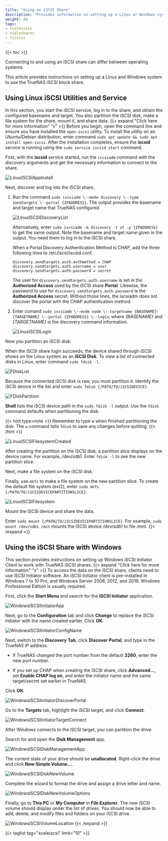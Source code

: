 ```yaml
---
title: "Using an iSCSI Share"
description: "Provides information on setting up a Linux or Windows system to use a TrueNAS-configured iSCSI block share."
weight: 40
tags:
- scaleiscsi
- scaleshares
- tciscsi
---
```


{{< toc >}}

Connecting to and using an iSCSI share can differ between operating systems.

This article provides instructions on setting up a Linux and Windows system to use the TrueNAS iSCSI block share.

## Using Linux iSCSI Utilities and Service
In this section, you start the iSCSI service, log in to the share, and obtain the configured basename and target. You also partition the iSCSI disk, make a file system for the share, mount it, and share data.
{{< expand "Click here for more information" "v" >}}
Before you begin, open the command line and ensure you have installed the `open-iscsi` utility.
To install the utility on an Ubuntu/Debian distribution, enter command `sudo apt update && sudo apt install open-iscsi`.
After the installation completes, ensure the **iscsid** service is running using the `sudo service iscsid start` command.

First, with the **iscsid** service started, run the `iscsiadm` command with the discovery arguments and get the necessary information to connect to the share.

![LinuxISCSIAppInstall](/images/CORE/LinuxISCSIAppInstall.png "Linux ISCSI App Install")

Next, discover and log into the iSCSI share. 

1. Run the command `sudo iscsiadm \--mode discovery \--type sendtargets \--portal {IPADDRESS}`.
   The output provides the basename and target name that TrueNAS configured.

   ![LinuxISCSIDiscoveryList](/images/CORE/LinuxISCSIDiscoveryList.png "Linux ISCSI Discovery List")

   Alternatively, enter `sudo iscsiadm -m discovery -t st -p {IPADDRESS}` to get the same output.
   Note the basename and target name given in the output. You need them to log in to the iSCSI share.

   When a Portal Discovery Authentication Method is CHAP, add the three following lines to /etc/iscsi/iscsid.conf.

   ```
   discovery.sendtargets.auth.authmethod = CHAP
   discovery.sendtargets.auth.username = user
   discovery.sendtargets.auth.password = secret
   ```

   The user for `discovery.sendtargets.auth.username` is set in the **Authorized Access** used by the iSCSI share **Portal**. 
   Likewise, the password to use for `discovery.sendtargets.auth.password` is the **Authorized Access** secret.
   Without those lines, the iscsiadm does not discover the portal with the CHAP authentication method.

2. Enter comand `sudo iscsiadm \--mode node \--targetname {BASENAME}:{TARGETNAME} \--portal {IPADDRESS} \--login`,
   where *{BASENAME}* and *{TARGETNAME}* is the discovery command information.

   ![LinuxISCSILogin](/images/CORE/LinuxISCSILogin.png "Linux ISCSI Login")

Now you partition an iSCSI disk.

   When the iSCSI share login succeeds, the device shared through iSCSI shows on the Linux system as an **iSCSI Disk**.
   To view a list of connected disks in Linux, enter command `sudo fdisk -l`.

   ![FDiskList](/images/CORE/FDiskList.png "fdisk -l output")

   Because the connected iSCSI disk is raw, you must partition it.
   Identify the iSCSI device in the list and enter `sudo fdisk {/PATH/TO/iSCSIDEVICE}`.

   ![FDiskPartition](/images/CORE/FDiskPartition.png "fdisk partitioning")

   **Shell** lists the iSCSI device path in the `sudo fdisk -l` output.
   Use the `fdisk` command defaults when partitioning the disk.

   {{< hint type=note >}}
   Remember to type <kbd>w</kbd> when finished partitioning the disk.
   The `w` command tells `fdisk` to save any changes before quitting.
   {{< /hint >}}

   ![LinuxISCSIFilesystemCreated](/images/CORE/LinuxISCSIFilesystemCreated.png "Linux ISCSI Filesystem Created")

   After creating the partition on the iSCSI disk, a partition slice displays on the device name.
   For example, <file>/dev/sdb1</file>.
   Enter `fdisk -l` to see the new partition slice.

Next, make a file system on the iSCSI disk.

Finally, use `mkfs` to make a file system on the new partition slice.
To create the default file system (ext2), enter `sudo mkfs {/PATH/TO/iSCSIDEVICEPARTITIONSLICE}`.

![LinuxISCSIFilesystem](/images/CORE/LinuxISCSIFilesystem.png "Linux ISCSI Filesystem")

Mount the iSCSI device and share the data.

Enter `sudo mount {/PATH/TO/iSCSIDEVICEPARTITIONSLICE}`.
For example, `sudo mount /dev/sdb1 /mnt` mounts the iSCSI device */dev/sdb1* to file */mnt*.
{{< /expand >}}

## Using the iSCSI Share with Windows
This section provides instructions on setting up Windows iSCSI Initiator Client to work with TrueNAS iSCSI shares.
{{< expand "Click here for more information" "v" >}}
To access the data on the iSCSI share, clients need to use iSCSI Initiator software. An iSCSI Initiator client is pre-installed in Windows 7 to 10 Pro, and Windows Server 2008, 2012, and 2019. Windows Professional Edition is usually required.

First, click the **Start Menu** and search for the **iSCSI Initiator** application.

![WindowsISCSIInitiatorApp](/images/CORE/WindowsISCSIInitiatorApp.png "Windows ISCSI Initiator App")

Next, go to the **Configuration** tab and click **Change** to replace the iSCSI initiator with the name created earlier. Click **OK**.

![WindowsISCSIInitiatorConfigName](/images/CORE/WindowsISCSIInitiatorConfigName.png "Windows ISCSI Initiator Config Name")

Next, switch to the **Discovery Tab**, click **Discover Portal**, and type in the TrueNAS IP address.

* If TrueNAS changed the port number from the default **3260**, enter the new port number.

* If you set up CHAP when creating the iSCSI share, click **Advanced...**, set **Enable CHAP log on**, and enter the initiator name and the same target/secret set earlier in TrueNAS.

Click **OK**.

![WindowsISCSIInitiatorDiscoverPortal](/images/CORE/WindowsISCSIInitiatorDiscoverPortal.png "Windows ISCSI Initiator Discover Portal")

Go to the **Targets** tab, highlight the iSCSI target, and click **Connect**.

![WindowsISCSIInitiatorTargetConnect](/images/CORE/WindowsISCSIInitiatorTargetConnect.png "Windows ISCSI Initiator Target Connect")

After Windows connects to the iSCSI target, you can partition the drive.

Search for and open the **Disk Management** app.

![WindowsISCSIDiskManagementApp](/images/CORE/WindowsISCSIDiskManagementApp.png "Windows ISCSI Disk Management App")

The current state of your drive should be **unallocated**. Right-click the drive and click **New Simple Volume...**.

![WindowsISCSIDiskNewVolume](/images/CORE/WindowsISCSIDiskNewVolume.png "Windows ISCSI Disk New Volume")

Complete the wizard to format the drive and assign a drive letter and name.

![WindowsISCSIDiskNewVolumeOptions](/images/CORE/WindowsISCSIDiskNewVolumeOptions.png "Windows ISCSI Disk New Volume Options")

Finally, go to **This PC** or **My Computer** in **File Explorer**. The new iSCSI volume should display under the list of drives. You should now be able to add, delete, and modify files and folders on your iSCSI drive.

![WindowsiSCSIVolumeLocation](/images/CORE/WindowsiSCSIVolumeLocation.png "Windows iSCSI Volume Location")
{{< /expand >}}

{{< taglist tag="scaleiscsi" limit="10" >}}